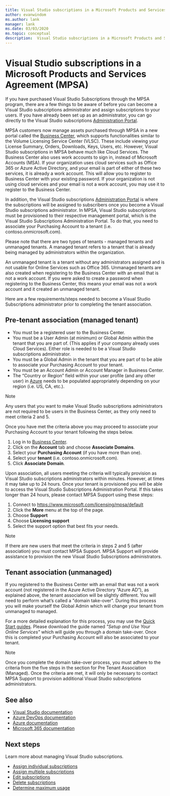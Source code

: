 ```yaml
---
title: Visual Studio subscriptions in a Microsoft Products and Services Agreement (MPSA)| Microsoft Docs
author: evanwindom
ms.author: lank
manager: lank
ms.date: 03/03/2020
ms.topic: conceptual
description:  Visual Studio subscriptions in a Microsoft Products and Services Agreement (MPSA)
---
```


# Visual Studio subscriptions in a Microsoft Products and Services Agreement (MPSA)
If you have purchased Visual Studio Subscriptions through the MPSA program, there are a few things to be aware of before you can become a Visual Studio subscriptions administrator and assign subscriptions to your users. If you have already been set up as an administrator, you can go directly to the Visual Studio subscriptions [Administration Portal](https://manage.visualstudio.com/).

MPSA customers now manage assets purchased through MPSA in a new portal called the [Business Center](https://businessaccount.microsoft.com/Customer), which supports functionalities similar to the Volume Licensing Service Center (VLSC). These include viewing your License Summary, Orders, Downloads, Keys, Users, etc. However, Visual Studio subscriptions in MPSA behave much like Cloud Services. The Business Center also uses work accounts to sign in, instead of Microsoft Accounts (MSA). If your organization uses cloud services such as Office 365 or Azure Active Directory, and your email is part of either of these two services, it is already a work account. This will allow you to register to Business Center with your existing password. If your organization is not using cloud services and your email is not a work account, you may use it to register to the Business Center.

In addition, the Visual Studio subscriptions [Administration Portal](https://manage.visualstudio.com/) is where the subscriptions will be assigned to subscribers once you become a Visual Studio subscriptions administrator. In MPSA, Visual Studio subscriptions must be provisioned to their respective management portal, which is the Visual Studio Subscriptions Administration Portal. To do that, you need to associate your Purchasing Account to a tenant (i.e. contoso.onmicrosoft.com).

Please note that there are two types of tenants - managed tenants and unmanaged tenants. A managed tenant refers to a tenant that is already being managed by administrators within the organization.

An unmanaged tenant is a tenant without any administrators assigned and is not usable for Online Services such as Office 365. Unmanaged tenants are also created when registering to the Business Center with an email that is not a work account. If you were asked to create a password when registering to the Business Center, this means your email was not a work account and it created an unmanaged tenant.

Here are a few requirements/steps needed to become a Visual Studio Subscriptions administrator prior to completing the tenant association.

## Pre-tenant association (managed tenant)
- You must be a registered user to the Business Center.
- You must be a User Admin (at minimum) or Global Admin within the tenant that you are part of. (This applies if your company already uses Cloud Services). Either role is needed to be a Visual Studio subscriptions administrator.
- You must be a Global Admin in the tenant that you are part of to be able to associate your Purchasing Account to your tenant.
- You must be an Account Admin or Account Manager in Business Center.
- The “Country or Region” field within your user profile (and any other user) in [Azure](https://portal.azure.com/) needs to be populated appropriately depending on your region (i.e. US, CA, etc.). 

> [!NOTE]
> Any users that you want to make Visual Studio subscriptions administrators are not required to be users in the Business Center, as they only need to meet criteria 2 and 5.

Once you have met the criteria above you may proceed to associate your Purchasing Account to your tenant following the steps below.
1. Log in to [Business Center](https://businessaccount.microsoft.com/Customer).
2. Click on the **Account** tab and choose **Associate Domains**.
3. Select your **Purchasing Account** (if you have more than one).
4. Select your **tenant** (i.e. contoso.onmicrosoft.com).
5. Click **Associate Domain**.

Upon association, all users meeting the criteria will typically provision as Visual Studio subscriptions administrators within minutes. However, at times it may take up to 24 hours. Once your tenant is provisioned you will be able to access the Visual Studio Subscriptions Administration Portal. If this takes longer than 24 hours, please contact MPSA Support using these steps:
1. Connect to https://www.microsoft.com/licensing/mpsa/default
2. Click the **More** menu at the top of the page. 
3. Choose **Support**
4. Choose **Licensing support**
5. Select the support option that best fits your needs. 

> [!NOTE]
> If there are new users that meet the criteria in steps 2 and 5 (after association) you must contact MPSA Support. MPSA Support will provide assistance to provision the new Visual Studio Subscriptions administrators.

## Tenant association (unmanaged)
If you registered to the Business Center with an email that was not a work account (not registered in the Azure Active Directory “Azure AD”), as explained above, the tenant association will be slightly different. You will need to perform what’s called a "domain take-over". During this process you will make yourself the Global Admin which will change your tenant from unmanaged to managed.

For a more detailed explanation for this process, you may use the [Quick Start guides](https://www.microsoft.com/en-us/Licensing/existing-customer/business-center-training-and-resources.aspx). Please download the guide named *"Setup and Use Your Online Services"* which will guide you through a domain take-over. Once this is completed your Purchasing Account will also be associated to your tenant.

> [!NOTE]
> Once you complete the domain take-over process, you must adhere to the criteria from the five steps in the section for Pre Tenant Association (Managed). Once the criteria are met, it will only be necessary to contact MPSA Support to provision additional Visual Studio subscriptions administrators.

## See also
- [Visual Studio documentation](https://docs.microsoft.com/visualstudio/)
- [Azure DevOps documentation](https://docs.microsoft.com/azure/devops/)
- [Azure documentation](https://docs.microsoft.com/azure/)
- [Microsoft 365 documentation](https://docs.microsoft.com/microsoft-365/)

## Next steps
Learn more about managing Visual Studio subscriptions.
- [Assign individual subscriptions](assign-license.md)
- [Assign multiple subscriptions](assign-license-bulk.md)
- [Edit subscriptions](edit-license.md)
- [Delete subscriptions](delete-license.md)
- [Determine maximum usage](maximum-usage.md)
